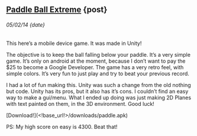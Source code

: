 ## [Paddle Ball Extreme](<!this_page!>) {post}
###### 05/02/14 {date}

This here’s a mobile device game. It was made in Unity!

The objective is to keep the ball falling below your paddle. It’s a very simple game. It’s only on android at the moment, because I don’t want to pay the $25 to become a Google Developer. The game has a very retro feel, with simple colors. It’s very fun to just play and try to beat your previous record.

I had a lot of fun making this. Unity was such a change from the old nothing but code. Unity has its pros, but it also has it’s cons. I couldn’t find an easy way to make a gui/menu. What I ended up doing was just making 2D Planes with text painted on them, in the 3D environment. Good luck!

[Download!](<!base_url!>/downloads/paddle.apk)

PS: My high score on easy is 4300. Beat that!
